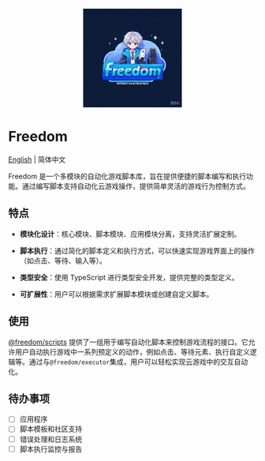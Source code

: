 <p align="center">
  <img width="200" src="/assets/freedom.png" alt="Vite logo">
</p>

# Freedom

[English](README.md) | 简体中文

Freedom 是一个多模块的自动化游戏脚本库，旨在提供便捷的脚本编写和执行功能。通过编写脚本支持自动化云游戏操作，提供简单灵活的游戏行为控制方式。

## 特点

- **模块化设计**：核心模块、脚本模块、应用模块分离，支持灵活扩展定制。

- **脚本执行**：通过简化的脚本定义和执行方式，可以快速实现游戏界面上的操作（如点击、等待、输入等）。

- **类型安全**：使用 TypeScript 进行类型安全开发，提供完整的类型定义。

- **可扩展性**：用户可以根据需求扩展脚本模块或创建自定义脚本。

## 使用

[@freedom/scripts](./packages/scripts/README.md)
提供了一组用于编写自动化脚本来控制游戏流程的接口。它允许用户自动执行游戏中一系列预定义的动作，例如点击、等待元素、执行自定义逻辑等。通过与`@freedom/executor`集成，用户可以轻松实现云游戏中的交互自动化。

## 待办事项

- [ ] 应用程序
- [ ] 脚本模板和社区支持
- [ ] 错误处理和日志系统
- [ ] 脚本执行监控与报告
